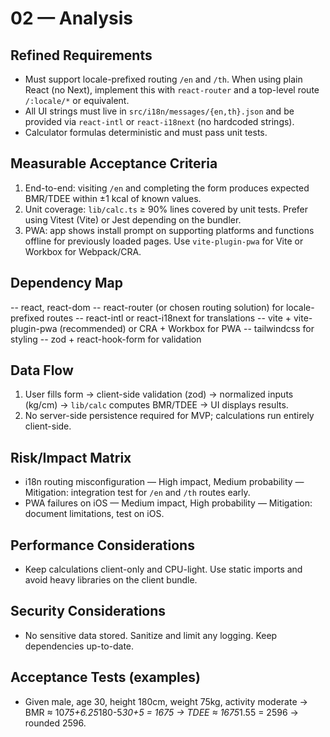# 02 — Analysis

## Refined Requirements

-   Must support locale-prefixed routing `/en` and `/th`. When using plain React (no Next), implement this with `react-router` and a top-level route `/:locale/*` or equivalent.
-   All UI strings must live in `src/i18n/messages/{en,th}.json` and be provided via `react-intl` or `react-i18next` (no hardcoded strings).
-   Calculator formulas deterministic and must pass unit tests.

## Measurable Acceptance Criteria

1. End-to-end: visiting `/en` and completing the form produces expected BMR/TDEE within ±1 kcal of known values.
2. Unit coverage: `lib/calc.ts` ≥ 90% lines covered by unit tests. Prefer using Vitest (Vite) or Jest depending on the bundler.
3. PWA: app shows install prompt on supporting platforms and functions offline for previously loaded pages. Use `vite-plugin-pwa` for Vite or Workbox for Webpack/CRA.

## Dependency Map

-- react, react-dom
-- react-router (or chosen routing solution) for locale-prefixed routes
-- react-intl or react-i18next for translations
-- vite + vite-plugin-pwa (recommended) or CRA + Workbox for PWA
-- tailwindcss for styling
-- zod + react-hook-form for validation

## Data Flow

1. User fills form → client-side validation (zod) → normalized inputs (kg/cm) → `lib/calc` computes BMR/TDEE → UI displays results.
2. No server-side persistence required for MVP; calculations run entirely client-side.

## Risk/Impact Matrix

-   i18n routing misconfiguration — High impact, Medium probability — Mitigation: integration test for `/en` and `/th` routes early.
-   PWA failures on iOS — Medium impact, High probability — Mitigation: document limitations, test on iOS.

## Performance Considerations

-   Keep calculations client-only and CPU-light. Use static imports and avoid heavy libraries on the client bundle.

## Security Considerations

-   No sensitive data stored. Sanitize and limit any logging. Keep dependencies up-to-date.

## Acceptance Tests (examples)

-   Given male, age 30, height 180cm, weight 75kg, activity moderate → BMR ≈ 10*75+6.25*180-5*30+5 = 1675 → TDEE ≈ 1675*1.55 = 2596 → rounded 2596.
